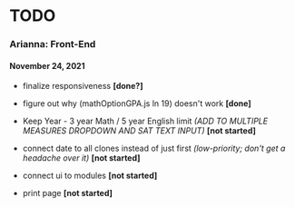 # TODO

### Arianna: Front-End
#### November 24, 2021

* finalize responsiveness **[done?]**

* figure out why (mathOptionGPA.js ln 19) doesn't work **[done]**

* Keep Year - 3 year Math / 5 year English limit *(ADD TO MULTIPLE MEASURES DROPDOWN AND SAT TEXT INPUT)* **[not started]**

* connect date to all clones instead of just first *(low-priority; don't get a headache over it)* **[not started]**

* connect ui to modules **[not started]**
  
* print page **[not started]**